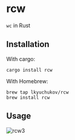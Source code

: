 # rcw

```wc``` in Rust

## Installation
With cargo:
```shell
cargo install rcw
```

With Homebrew:
```shell
brew tap lkyuchukov/rcw
brew install rcw
```

## Usage
![rcw3](https://user-images.githubusercontent.com/45465568/197401303-9c787b4c-8da6-41a7-b2ea-d053eb40242d.png)
